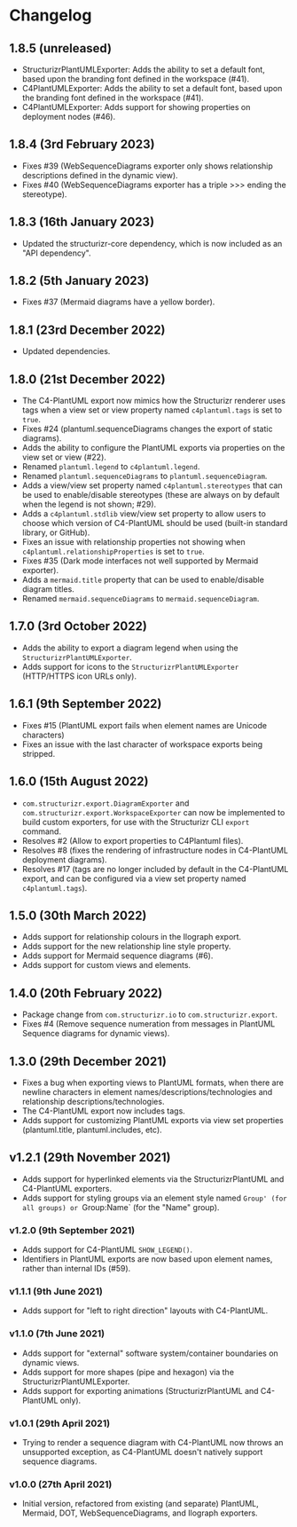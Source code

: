 # Changelog

## 1.8.5 (unreleased)

- StructurizrPlantUMLExporter: Adds the ability to set a default font, based upon the branding font defined in the workspace (#41).
- C4PlantUMLExporter: Adds the ability to set a default font, based upon the branding font defined in the workspace (#41).
- C4PlantUMLExporter: Adds support for showing properties on deployment nodes (#46).

## 1.8.4 (3rd February 2023)

- Fixes #39 (WebSequenceDiagrams exporter only shows relationship descriptions defined in the dynamic view).
- Fixes #40 (WebSequenceDiagrams exporter has a triple >>> ending the stereotype).

## 1.8.3 (16th January 2023)

- Updated the structurizr-core dependency, which is now included as an "API dependency".

## 1.8.2 (5th January 2023)

- Fixes #37 (Mermaid diagrams have a yellow border).

## 1.8.1 (23rd December 2022)

- Updated dependencies.

## 1.8.0 (21st December 2022)

- The C4-PlantUML export now mimics how the Structurizr renderer uses tags when a view set or view property named `c4plantuml.tags` is set to `true`.
- Fixes #24 (plantuml.sequenceDiagrams changes the export of static diagrams).
- Adds the ability to configure the PlantUML exports via properties on the view set or view (#22).
- Renamed `plantuml.legend` to `c4plantuml.legend`.
- Renamed `plantuml.sequenceDiagrams` to `plantuml.sequenceDiagram`.
- Adds a view/view set property named `c4plantuml.stereotypes` that can be used to enable/disable stereotypes (these are always on by default when the legend is not shown; #29).
- Adds a `c4plantuml.stdlib` view/view set property to allow users to choose which version of C4-PlantUML should be used (built-in standard library, or GitHub).
- Fixes an issue with relationship properties not showing when `c4plantuml.relationshipProperties` is set to `true`.
- Fixes #35 (Dark mode interfaces not well supported by Mermaid exporter).
- Adds a `mermaid.title` property that can be used to enable/disable diagram titles.
- Renamed `mermaid.sequenceDiagrams` to `mermaid.sequenceDiagram`.

## 1.7.0 (3rd October 2022)

- Adds the ability to export a diagram legend when using the `StructurizrPlantUMLExporter`.
- Adds support for icons to the  `StructurizrPlantUMLExporter` (HTTP/HTTPS icon URLs only).

## 1.6.1 (9th September 2022)

- Fixes #15 (PlantUML export fails when element names are Unicode characters)
- Fixes an issue with the last character of workspace exports being stripped. 

## 1.6.0 (15th August 2022)

- `com.structurizr.export.DiagramExporter` and `com.structurizr.export.WorkspaceExporter` can now be implemented to build custom exporters, for use with the Structurizr CLI `export` command.
- Resolves #2 (Allow to export properties to C4Plantuml files).
- Resolves #8 (fixes the rendering of infrastructure nodes in C4-PlantUML deployment diagrams).
- Resolves #17 (tags are no longer included by default in the C4-PlantUML export, and can be configured via a view set property named `c4plantuml.tags`).

## 1.5.0 (30th March 2022)

- Adds support for relationship colours in the Ilograph export.
- Adds support for the new relationship line style property.
- Adds support for Mermaid sequence diagrams (#6).
- Adds support for custom views and elements.

## 1.4.0 (20th February 2022)

- Package change from `com.structurizr.io` to `com.structurizr.export`.
- Fixes #4 (Remove sequence numeration from messages in PlantUML Sequence diagrams for dynamic views).

## 1.3.0 (29th December 2021)

- Fixes a bug when exporting views to PlantUML formats, when there are newline characters in element names/descriptions/technologies and relationship descriptions/technologies.
- The C4-PlantUML export now includes tags.
- Adds support for customizing PlantUML exports via view set properties (plantuml.title, plantuml.includes, etc).

## v1.2.1 (29th November 2021)

- Adds support for hyperlinked elements via the StructurizrPlantUML and C4-PlantUML exporters.
- Adds support for styling groups via an element style named `Group' (for all groups) or `Group:Name` (for the "Name" group).

### v1.2.0 (9th September 2021)

- Adds support for C4-PlantUML `SHOW_LEGEND()`.
- Identifiers in PlantUML exports are now based upon element names, rather than internal IDs (#59).

### v1.1.1 (9th June 2021)

- Adds support for "left to right direction" layouts with C4-PlantUML.

### v1.1.0 (7th June 2021)

- Adds support for "external" software system/container boundaries on dynamic views.
- Adds support for more shapes (pipe and hexagon) via the StructurizrPlantUMLExporter.
- Adds support for exporting animations (StructurizrPlantUML and C4-PlantUML only).

### v1.0.1 (29th April 2021)

- Trying to render a sequence diagram with C4-PlantUML now throws an unsupported exception, as C4-PlantUML doesn't natively support sequence diagrams.

### v1.0.0 (27th April 2021)

- Initial version, refactored from existing (and separate) PlantUML, Mermaid, DOT, WebSequenceDiagrams, and Ilograph exporters.